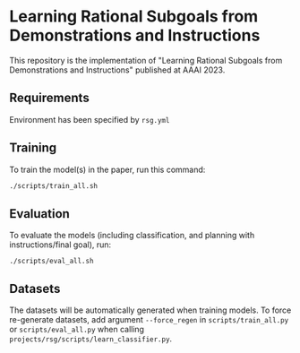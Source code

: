 # Learning Rational Subgoals from Demonstrations and Instructions

This repository is the implementation of "Learning Rational Subgoals from Demonstrations and Instructions" published at AAAI 2023.

## Requirements

Environment has been specified by `rsg.yml`

## Training

To train the model(s) in the paper, run this command:
```bash
./scripts/train_all.sh
```

## Evaluation

To evaluate the models (including classification, and planning with instructions/final goal), run:

```eval
./scripts/eval_all.sh
```

## Datasets

The datasets will be automatically generated when training models. To force re-generate datasets, add argument `--force_regen` in `scripts/train_all.py` or `scripts/eval_all.py` when calling `projects/rsg/scripts/learn_classifier.py`. 


